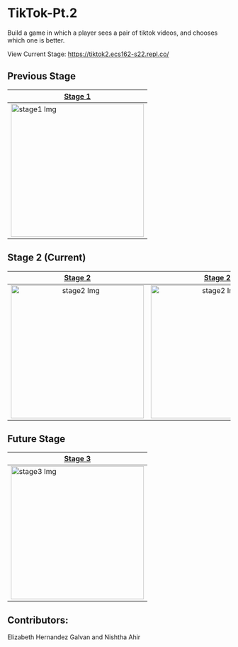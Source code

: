 # TikTok-Pt.2
Build a game in which a player sees a pair of tiktok videos, and chooses which one is better.

View Current Stage: https://tiktok2.ecs162-s22.repl.co/

## Previous Stage
| <a href="https://github.com/elizabeth-hernandez-galvan/TikTok-Pt.2">Stage 1</a>           | 
| ------------- |
| <img src = https://ecs-162-spring-2022.profamenta.repl.co/tiktok1/assets/iPad%20Pro%2011%20-%202.png alt="stage1 Img" width="300" height="auto">      | 

## Stage 2 (Current)
<a href="https://github.com/elizabeth-hernandez-galvan/TikTok-Pt.2">Stage 2</a>           |  <a href="https://github.com/elizabeth-hernandez-galvan/TikTok-Pt.2">Stage 2</a>            |     
:-------------------------:|:-------------------------:|
<img src = https://ecs-162-spring-2022.profamenta.repl.co/tiktok2/assets/iPad%20Pro%2011_%20-%204.png alt="stage2 Img" width="300" height="auto">  |  <img src = https://ecs-162-spring-2022.profamenta.repl.co/tiktok2/assets/iPad%20Pro%2011_%20-%203.png alt="stage2 Img" width="300" height="auto">  |

## Future Stage
| <a href="https://github.com/elizabeth-hernandez-galvan/TikTok-Pt.3">Stage 3</a>           | 
| ------------- |
| <img src = https://i.postimg.cc/tTnNVY15/Page-4-Select-a-video.png alt="stage3 Img" width="300" height="auto">      | 

## Contributors: 
Elizabeth Hernandez Galvan and Nishtha Ahir
